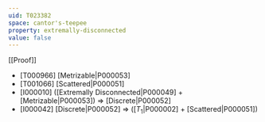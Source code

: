 ```yaml
---
uid: T023382
space: cantor's-teepee
property: extremally-disconnected
value: false
---
```

[[Proof]]

* [T000966] [Metrizable|P000053]
* [T001066] [Scattered|P000051]
* [I000010] ([Extremally Disconnected|P000049] + [Metrizable|P000053]) => [Discrete|P000052]
* [I000042] [Discrete|P000052] => ([$T_1$|P000002] + [Scattered|P000051])

